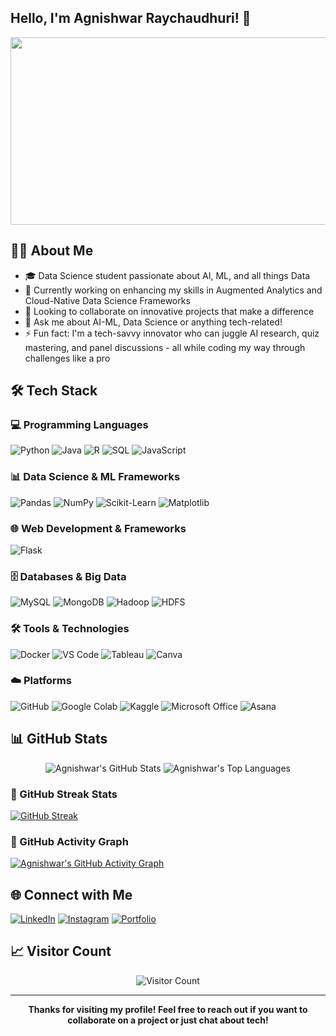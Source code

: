 ## Hello, I'm Agnishwar Raychaudhuri! 👋

<div align="center">
  <img src="https://media.giphy.com/media/dWesBcTLavkZuG35MI/giphy.gif" width="600" height="300"/>
</div>

## 🧑‍💻 About Me
- 🎓 Data Science student passionate about AI, ML, and all things Data
- 🔭 Currently working on enhancing my skills in Augmented Analytics and Cloud-Native Data Science Frameworks
- 👯 Looking to collaborate on innovative projects that make a difference
- 💬 Ask me about AI-ML, Data Science or anything tech-related!
- ⚡ Fun fact: I'm a tech-savvy innovator who can juggle AI research, quiz mastering, and panel discussions - all while coding my way through challenges like a pro

## 🛠️ Tech Stack

### 💻 Programming Languages
![Python](https://img.shields.io/badge/Python-3776AB?style=for-the-badge&logo=python&logoColor=white)
![Java](https://img.shields.io/badge/Java-ED8B00?style=for-the-badge&logo=openjdk&logoColor=white)
![R](https://img.shields.io/badge/R-276DC3?style=for-the-badge&logo=r&logoColor=white)
![SQL](https://img.shields.io/badge/SQL-4479A1?style=for-the-badge&logo=sql&logoColor=white)
![JavaScript](https://img.shields.io/badge/JavaScript-F7DF1E?style=for-the-badge&logo=javascript&logoColor=black)

### 📊 Data Science & ML Frameworks
![Pandas](https://img.shields.io/badge/Pandas-150458?style=for-the-badge&logo=pandas&logoColor=white)
![NumPy](https://img.shields.io/badge/NumPy-013243?style=for-the-badge&logo=numpy&logoColor=white)
![Scikit-Learn](https://img.shields.io/badge/Scikit--Learn-F7931E?style=for-the-badge&logo=scikit-learn&logoColor=white)
![Matplotlib](https://img.shields.io/badge/Matplotlib-11557c?style=for-the-badge&logo=matplotlib&logoColor=white)

### 🌐 Web Development & Frameworks
![Flask](https://img.shields.io/badge/Flask-000000?style=for-the-badge&logo=flask&logoColor=white)

### 🗄️ Databases & Big Data
![MySQL](https://img.shields.io/badge/MySQL-005C84?style=for-the-badge&logo=mysql&logoColor=white)
![MongoDB](https://img.shields.io/badge/MongoDB-4EA94B?style=for-the-badge&logo=mongodb&logoColor=white)
![Hadoop](https://img.shields.io/badge/Hadoop-FDEE21?style=for-the-badge&logo=apache-hadoop&logoColor=black)
![HDFS](https://img.shields.io/badge/HDFS-0E1128?style=for-the-badge&logo=apache&logoColor=white)

### 🛠️ Tools & Technologies
![Docker](https://img.shields.io/badge/Docker-2496ED?style=for-the-badge&logo=docker&logoColor=white)
![VS Code](https://img.shields.io/badge/VS_Code-007ACC?style=for-the-badge&logo=visual%20studio%20code&logoColor=white)
![Tableau](https://img.shields.io/badge/Tableau-E97627?style=for-the-badge&logo=tableau&logoColor=white)
![Canva](https://img.shields.io/badge/Canva-00C4CC?style=for-the-badge&logo=canva&logoColor=white)

### ☁️ Platforms
![GitHub](https://img.shields.io/badge/GitHub-181717?style=for-the-badge&logo=github&logoColor=white)
![Google Colab](https://img.shields.io/badge/Google_Colab-F9AB00?style=for-the-badge&logo=google-colab&logoColor=white)
![Kaggle](https://img.shields.io/badge/Kaggle-20BEFF?style=for-the-badge&logo=kaggle&logoColor=white)
![Microsoft Office](https://img.shields.io/badge/Microsoft_Office-D83B01?style=for-the-badge&logo=microsoft-office&logoColor=white)
![Asana](https://img.shields.io/badge/Asana-273347?style=for-the-badge&logo=asana&logoColor=white)

## 📊 GitHub Stats

<div align="center">
  <img src="https://github-readme-stats.vercel.app/api?username=agnishwarr&show_icons=true&theme=radical" alt="Agnishwar's GitHub Stats" />
  <img src="https://github-readme-stats.vercel.app/api/top-langs/?username=agnishwarr&layout=compact&theme=radical" alt="Agnishwar's Top Languages" />
</div>

### 🚀 GitHub Streak Stats
[![GitHub Streak](https://streak-stats.demolab.com/?user=agnishwarr&theme=radical)](https://git.io/streak-stats)

### 📌 GitHub Activity Graph
[![Agnishwar's GitHub Activity Graph](https://github-readme-activity-graph.cyclic.app/graph?username=agnishwarr&theme=radical)](https://github.com/agnishwarr)

## 🌐 Connect with Me
[![LinkedIn](https://img.shields.io/badge/LinkedIn-0077B5?style=for-the-badge&logo=linkedin&logoColor=white)](https://www.linkedin.com/in/agnishwarraychaudhuri/)
[![Instagram](https://img.shields.io/badge/Instagram-E4405F?style=for-the-badge&logo=instagram&logoColor=white)](https://www.instagram.com/agnishwarraychaudhuri/?hl=en)
[![Portfolio](https://img.shields.io/badge/Portfolio-000000?style=for-the-badge&logo=About.me&logoColor=white)](https://agnishwar.dev)

## 📈 Visitor Count
<div align="center">
  <img src="https://profile-counter.glitch.me/agnishwarr/count.svg" alt="Visitor Count" />
</div>

---

<div align="center">
  <b>Thanks for visiting my profile! Feel free to reach out if you want to collaborate on a project or just chat about tech!</b>
</div>
